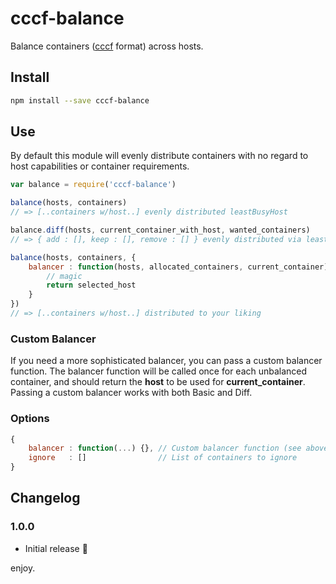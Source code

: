 # cccf-balance

Balance containers ([cccf](https://github.com/asbjornenge/cccf) format) across hosts.

## Install

```sh
npm install --save cccf-balance
```

## Use

By default this module will evenly distribute containers with no regard to host capabilities or container requirements.

```js
var balance = require('cccf-balance')

balance(hosts, containers)
// => [..containers w/host..] evenly distributed leastBusyHost 

balance.diff(hosts, current_container_with_host, wanted_containers)
// => { add : [], keep : [], remove : [] } evenly distributed via leastBusyHost

balance(hosts, containers, {
    balancer : function(hosts, allocated_containers, current_container) {
        // magic
        return selected_host
    }
})
// => [..containers w/host..] distributed to your liking 
```

### Custom Balancer

If you need a more sophisticated balancer, you can pass a custom balancer function.
The balancer function will be called once for each unbalanced container, and should return the **host** to be used for **current_container**. 
Passing a custom balancer works with both Basic and Diff.

### Options

```js
{
    balancer : function(...) {}, // Custom balancer function (see above) [OPTIONAL]
    ignore   : []                // List of containers to ignore         [OPTIONAL]
}
```

## Changelog

### 1.0.0

* Initial release :rocket:

enjoy.
